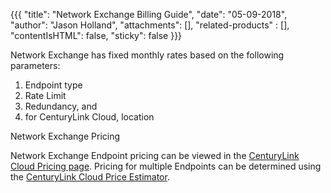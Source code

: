{{{
  "title": "Network Exchange Billing Guide",
  "date": "05-09-2018",
  "author": "Jason Holland",
  "attachments": [],
  "related-products" : [],
  "contentIsHTML": false,
  "sticky": false
}}}

Network Exchange has fixed monthly rates based on the following parameters:
1) Endpoint type
2) Rate Limit
3) Redundancy, and
4) for CenturyLink Cloud, location

Network Exchange Pricing

Network Exchange Endpoint pricing can be viewed in the [CenturyLink Cloud Pricing page](https://www.ctl.io/pricing). Pricing for multiple Endpoints can be determined using the [CenturyLink Cloud Price Estimator](https://www.ctl.io/estimator/).